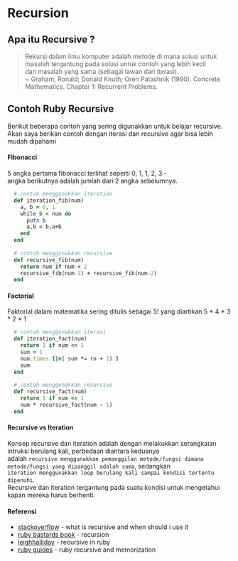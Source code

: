 # Recursion

## Apa itu Recursive ?
> Rekursi dalam ilmu komputer adalah metode di mana solusi untuk masalah tergantung pada solusi untuk contoh yang lebih kecil  
> dari masalah yang sama (sebagai lawan dari iterasi).  
> ~ Graham, Ronald; Donald Knuth; Oren Patashnik (1990). Concrete Mathematics. Chapter 1: Recurrent Problems.

## Contoh Ruby Recursive
Berikut beberapa contoh yang sering digunakkan untuk belajar recursive.  
Akan saya berikan contoh dengan iterasi dan recursive agar bisa lebih mudah dipahami

#### Fibonacci

5 angka pertama fibonacci terlihat seperti 0, 1, 1, 2, 3 -  
angka berikutnya adalah jumlah dari 2 angka sebelumnya.
```ruby
  # contoh menggunakkan iteration
  def iteration_fib(num)
    a, b = 0, 1
    while b < num do
      puts b
      a,b = b,a+b
    end
  end
  
  # contoh menggunakkan recursive
  def recursive_fib(num)
    return num if num < 2
    recursive_fib(num-1) + recursive_fib(num-2)
  end
```

#### Factorial

Faktorial dalam matematika sering ditulis sebagai 5! yang diartikan 5 * 4 * 3 * 2 * 1
```ruby
  # contoh menggunakkan iterasi
  def iteration_fact(num)
    return 1 if num <= 1
    sum = 1
    num.times {|n| sum *= (n + 1) }
    sum
  end
  
  # contoh menggunakkan recursive
  def recursive_fact(num)
    return 1 if num <= 1
    num * recursive_fact(num - 1)
  end
```

#### Recursive vs Iteration
Konsep recursive dan iteration adalah dengan melakukkan serangkaian intruksi berulang kali, perbedaan diantara keduanya  
adalah `recursive menggunakkan pemanggilan metode/fungsi dimana metode/fungsi yang dipanggil adalah sama`, sedangkan  
`iteration menggunakkan loop berulang kali sampai kondisi tertentu dipenuhi`.  
Recursive dan iteration tergantung pada suatu kondisi untuk mengetahui kapan mereka harus berhenti.

#### Referensi
* [stackoverflow](https://stackoverflow.com/questions/3021/what-is-recursion-and-when-should-i-use-it/3093#3093) - what is recursive and when should i use it
* [ruby bastards book](http://ruby.bastardsbook.com/chapters/recursion/) - recursion
* [leighhalliday](https://www.leighhalliday.com/recursion-in-ruby) - recursive in ruby
* [ruby guides](https://www.rubyguides.com/2015/08/ruby-recursion-and-memoization/) - ruby recursive and memorization
